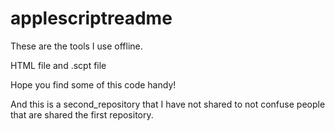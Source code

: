 # applescriptreadme


These are the tools I use offline. 

HTML file and .scpt file

Hope you find some of this code handy!  

And this is a second_repository that I have not shared to not confuse people that are shared the first repository. 
